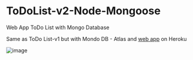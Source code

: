 # ToDoList-v2-Node-Mongoose
Web App ToDo List with Mongo Database

Same as ToDo List-v1 but with  Mondo DB - Atlas and <a href='https://polar-temple-05673.herokuapp.com/'>web app</a> on Heroku

![image](https://github.com/VelkovIv/ToDoList-v2-Node-Mongoose/assets/114020789/294dac4a-783e-40ac-a0b7-48bdf525046d)

